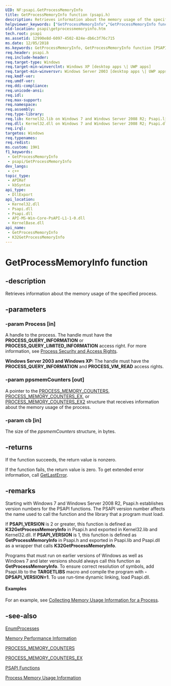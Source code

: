 ```yaml
---
UID: NF:psapi.GetProcessMemoryInfo
title: GetProcessMemoryInfo function (psapi.h)
description: Retrieves information about the memory usage of the specified process.
helpviewer_keywords: ["GetProcessMemoryInfo","GetProcessMemoryInfo function [PSAPI]","K32GetProcessMemoryInfo","_win32_getprocessmemoryinfo","base.getprocessmemoryinfo","psapi.getprocessmemoryinfo","psapi/GetProcessMemoryInfo","psapi/K32GetProcessMemoryInfo"]
old-location: psapi\getprocessmemoryinfo.htm
tech.root: psapi
ms.assetid: 12990e8d-6097-4502-824e-db6c3f76c715
ms.date: 12/05/2018
ms.keywords: GetProcessMemoryInfo, GetProcessMemoryInfo function [PSAPI], K32GetProcessMemoryInfo, _win32_getprocessmemoryinfo, base.getprocessmemoryinfo, psapi.getprocessmemoryinfo, psapi/GetProcessMemoryInfo, psapi/K32GetProcessMemoryInfo
req.header: psapi.h
req.include-header: 
req.target-type: Windows
req.target-min-winverclnt: Windows XP [desktop apps \| UWP apps]
req.target-min-winversvr: Windows Server 2003 [desktop apps \| UWP apps]
req.kmdf-ver: 
req.umdf-ver: 
req.ddi-compliance: 
req.unicode-ansi: 
req.idl: 
req.max-support: 
req.namespace: 
req.assembly: 
req.type-library: 
req.lib: Kernel32.lib on Windows 7 and Windows Server 2008 R2; Psapi.lib (if PSAPI_VERSION=1) on Windows 7 and Windows Server 2008 R2; Psapi.lib on Windows Server 2008, Windows Vista, Windows Server 2003 and Windows XP
req.dll: Kernel32.dll on Windows 7 and Windows Server 2008 R2; Psapi.dll (if PSAPI_VERSION=1) on Windows 7 and Windows Server 2008 R2; Psapi.dll on Windows Server 2008, Windows Vista, Windows Server 2003 and Windows XP
req.irql: 
targetos: Windows
req.typenames: 
req.redist: 
ms.custom: 19H1
f1_keywords:
 - GetProcessMemoryInfo
 - psapi/GetProcessMemoryInfo
dev_langs:
 - c++
topic_type:
 - APIRef
 - kbSyntax
api_type:
 - DllExport
api_location:
 - Kernel32.dll
 - Psapi.dll
 - Psapi.dll
 - API-MS-Win-Core-PsAPI-L1-1-0.dll
 - KernelBase.dll
api_name:
 - GetProcessMemoryInfo
 - K32GetProcessMemoryInfo
---
```


# GetProcessMemoryInfo function


## -description

Retrieves information about the memory usage of the specified process.

## -parameters

### -param Process [in]

A handle to the process. The handle must have the **PROCESS_QUERY_INFORMATION** or **PROCESS_QUERY_LIMITED_INFORMATION** access right. For more information, see <a href="/windows/desktop/ProcThread/process-security-and-access-rights">Process Security and Access Rights</a>.

**Windows Server 2003 and Windows XP:** The handle must have the **PROCESS_QUERY_INFORMATION** and **PROCESS_VM_READ** access rights.

### -param ppsmemCounters [out]

A pointer to the 
<a href="/windows/desktop/api/psapi/ns-psapi-process_memory_counters">PROCESS_MEMORY_COUNTERS</a>, <a href="/windows/desktop/api/psapi/ns-psapi-process_memory_counters_ex">PROCESS_MEMORY_COUNTERS_EX</a>, or <a href="/windows/desktop/api/psapi/ns-psapi-process_memory_counters_ex2">PROCESS_MEMORY_COUNTERS_EX2</a> structure that receives information about the memory usage of the process.

### -param cb [in]

The size of the 
<i>ppsmemCounters</i> structure, in bytes.

## -returns

If the function succeeds, the return value is nonzero.

If the function fails, the return value is zero. To get extended error information, call 
<a href="/windows/desktop/api/errhandlingapi/nf-errhandlingapi-getlasterror">GetLastError</a>.

## -remarks

Starting with Windows 7 and Windows Server 2008 R2, Psapi.h establishes 
    version numbers for the PSAPI functions. The PSAPI version number affects the name used to call the function and 
    the library that a program must load.

If **PSAPI_VERSION** is 2 or greater, this function is defined as 
    **K32GetProcessMemoryInfo** in Psapi.h and exported in 
    Kernel32.lib and Kernel32.dll. If **PSAPI_VERSION** is 1, this 
    function is defined as **GetProcessMemoryInfo** in 
    Psapi.h and exported in Psapi.lib and Psapi.dll as a wrapper that calls 
    **K32GetProcessMemoryInfo**. 

Programs that must run on earlier versions of Windows as 
    well as Windows 7 and later versions should always call this function as 
    **GetProcessMemoryInfo**. To ensure correct resolution of symbols, 
    add Psapi.lib to the **TARGETLIBS** macro and compile the program with 
    **-DPSAPI_VERSION=1**. To use run-time dynamic linking, load Psapi.dll.


#### Examples

For an example, see 
<a href="/windows/desktop/psapi/collecting-memory-usage-information-for-a-process">Collecting Memory Usage Information for a Process</a>.

<div class="code"></div>

## -see-also

<a href="/windows/desktop/api/psapi/nf-psapi-enumprocesses">EnumProcesses</a>



<a href="/previous-versions/windows/desktop/legacy/aa965225(v=vs.85)">Memory Performance Information</a>



<a href="/windows/desktop/api/psapi/ns-psapi-process_memory_counters">PROCESS_MEMORY_COUNTERS</a>



<a href="/windows/desktop/api/psapi/ns-psapi-process_memory_counters_ex">PROCESS_MEMORY_COUNTERS_EX</a>



<a href="/windows/desktop/psapi/psapi-functions">PSAPI Functions</a>



<a href="/windows/desktop/psapi/process-memory-usage-information">Process Memory Usage Information</a>
